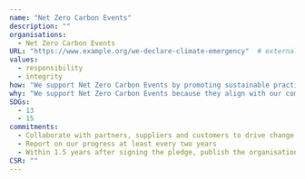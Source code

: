 ```yaml
---
name: "Net Zero Carbon Events"
description: ""
organisations: 
  - Net Zero Carbon Events
URL: "https://www.example.org/we-declare-climate-emergency"  # external or internal URL to pledge site or info
values: 
  - responsibility
  - integrity
how: "We support Net Zero Carbon Events by promoting sustainable practices, reducing carbon footprints, and encouraging the use of renewable resources in event planning and execution. Our initiatives include offering resources for carbon offsetting, educating stakeholders on sustainability, and collaborating with partners who share a commitment to environmental responsibility."
why: "We support Net Zero Carbon Events because they align with our commitment to sustainability and environmental responsibility. By reducing carbon emissions and promoting eco-friendly practices, we contribute to the global efforts in combating climate change and ensuring a healthier planet for future generations."
SDGs: 
  - 13
  - 15
commitments:
  - Collaborate with partners, suppliers and customers to drive change across the value chain, Measure and track our Scope 1, 2 and 3 GHG emissions according to industry best practice
  - Report on our progress at least every two years
  - Within 1.5 years after signing the pledge, publish the organisation's pathway to achieve net zero by 2050 at the latest, with an interim target in line with the Paris Agreement's requirement to reduce global GHG emissions by 50% by 2030
CSR: ""
---
```

